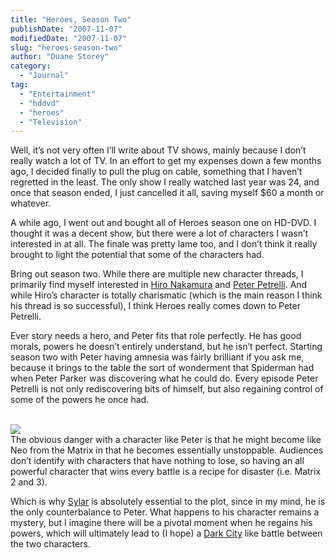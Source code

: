 ```yaml
---
title: "Heroes, Season Two"
publishDate: "2007-11-07"
modifiedDate: "2007-11-07"
slug: "heroes-season-two"
author: "Duane Storey"
category:
  - "Journal"
tag:
  - "Entertainment"
  - "hddvd"
  - "heroes"
  - "Television"
---
```


Well, it’s not very often I’ll write about TV shows, mainly because I don’t really watch a lot of TV. In an effort to get my expenses down a few months ago, I decided finally to pull the plug on cable, something that I haven’t regretted in the least. The only show I really watched last year was 24, and once that season ended, I just cancelled it all, saving myself $60 a month or whatever.

A while ago, I went out and bought all of Heroes season one on HD-DVD. I thought it was a decent show, but there were a lot of characters I wasn’t interested in at all. The finale was pretty lame too, and I don’t think it really brought to light the potential that some of the characters had.

Bring out season two. While there are multiple new character threads, I primarily find myself interested in [Hiro Nakamura](http://en.wikipedia.org/wiki/Hiro_Nakamura) and [Peter Petrelli](http://en.wikipedia.org/wiki/Peter_Petrelli). And while Hiro’s character is totally charismatic (which is the main reason I think his thread is so successful), I think Heroes really comes down to Peter Petrelli.

Ever story needs a hero, and Peter fits that role perfectly. He has good morals, powers he doesn’t entirely understand, but he isn’t perfect. Starting season two with Peter having amnesia was fairly brilliant if you ask me, because it brings to the table the sort of wonderment that Spiderman had when Peter Parker was discovering what he could do. Every episode Peter Petrelli is not only rediscovering bits of himself, but also regaining control of some of the powers he once had.

  
[  
![](http://farm3.static.flickr.com/2090/1907479534_b293d4ee27.jpg?v=0")  ](http://www.flickr.com/photos/duanestorey/1907479534/)  
The obvious danger with a character like Peter is that he might become like Neo from the Matrix in that he becomes essentially unstoppable. Audiences don’t identify with characters that have nothing to lose, so having an all powerful character that wins every battle is a recipe for disaster (i.e. Matrix 2 and 3).

Which is why [Sylar](http://heroeswiki.com/Sylar) is absolutely essential to the plot, since in my mind, he is the only counterbalance to Peter. What happens to his character remains a mystery, but I imagine there will be a pivotal moment when he regains his powers, which will ultimately lead to (I hope) a [Dark City](http://en.wikipedia.org/wiki/Dark_City_%281998_film%29) like battle between the two characters.
